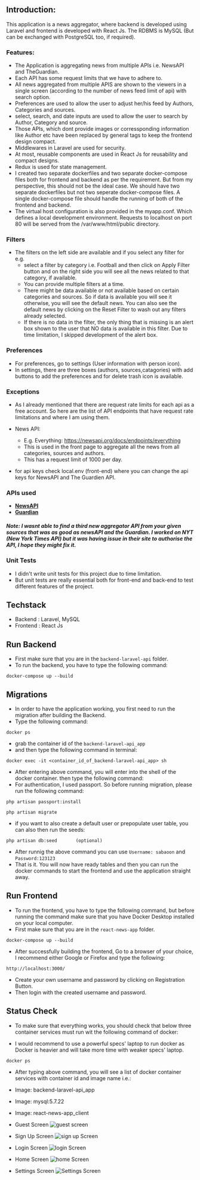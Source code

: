 ## Introduction:

This application is a news aggregator, where backend is developed using Laravel and frontend is developed with React Js. 
The RDBMS is MySQL (But can be exchanged with PostgreSQL too, if required). 

### Features:

- The Application is aggregating news from multiple APIs i.e. NewsAPI and TheGuardian. 
- Each API has some request limits that we have to adhere to.
- All news aggregated from multiple APIS are shown to the viewers in a single screen (according to the number of news feed limit of api) with search option.
- Preferences are used to allow the user to adjust her/his feed by Authors, Categories and sources.
- select, search, and date inputs are used to allow the user to search by Author, Category and source.
- Those APIs, which dont provide images or corressponding information like Author etc have been replaced by general tags to keep the frontend design compact.
- Middlewares in Laravel are used for security.
- At most, reusable components are used in React Js for reusability and compact designs. 
- Redux is used for state management.
- I created two separate dockerfiles and two separate docker-compose files both for frontend and backend as per the requirement. But from my perspective, this should not be the ideal case. We should have two separate dockerfiles but not two seperate docker-compose files. A single docker-compose file should handle the running of both of the frontend and backend. 
- The virtual host configuration is also provided in the myapp.conf. Which defines a local development environment. Requests to localhost on port 80 will be served from the /var/www/html/public directory.

### Filters 
- The filters on the left side are available and if you select any filter for e.g. 
  - select a filter by category i.e. Football and then click on Apply Filter button and on the right side you will see all the news related to that category, if available. 
  - You can provide multiple filters at a time. 
  - There might be data available or not available based on certain categories and sources. So if data is available you will see it otherwise, you will see the default news. You can also see the default news by clicking on the Reset Filter to wash out any filters already selected. 
  - If there is no data in the filter, the only thing that is missing is an alert box shown to the user that NO data is available in this filter. Due to time limitation, I skipped development of the alert box.


### Preferences
- For preferences, go to settings (User information with person icon).
- In settings, there are three boxes (authors, sources,catagories) with add buttons to add the preferences and for delete trash icon is available.

### Exceptions
- As I already mentioned that there are request rate limits for each api as a free account. So here are the list of API endpoints that have request rate limitations and where I am using them.

- News API: 
  - E.g. Everything: https://newsapi.org/docs/endpoints/everything
  - This is used in the front page to aggregate all the news from all categories, sources and authors. 
  - This has a request limit of 1000 per day.
- for api keys check local.env (front-end) where you can change the api keys for NewsAPI and The Guardien API.

### APIs used

- **[NewsAPI](https://newsapi.org/)**
- **[Guardian](https://open-platform.theguardian.com/documentation/)**

##### Note: I wasnt able to find a third new aggregator API from your given sources that was as good as newsAPI and the Guardian. I worked on NYT (New York Times API) but it was having issue in their site to authorise the API, I hope they might fix it.

### Unit Tests
- I didn't write unit tests for this project due to time limitation. 
- But unit tests are really essential both for front-end and back-end to test different features of the project. 

## Techstack
- Backend : Laravel, MySQL
- Frontend : React Js

## Run Backend
- First make sure that you are in the ```backend-laravel-api``` folder.
- To run the backend, you have to type the following command:
```
docker-compose up --build
```

## Migrations
- In order to have the application working, you first need to run the migration after building the Backend. 
- Type the following command:
```
docker ps
```
- grab the container id of the ```backend-laravel-api_app```
- and then type the following command in terminal:
```
docker exec -it <container_id_of_backend-laravel-api_app> sh
```
- After entering above command, you will enter into the shell of the docker container. then type the following command:
- For authentication, I used passport. So before running migration, please run the following command:
```
php artisan passport:install
```
```
php artisan migrate
```
- if you want to also create a default user or prepopulate user table, you can also then run the seeds:
```
php artisan db:seed       (optional)
```
- After runnig the above command you can use ``Username: sabaoon`` and ``Password:123123``
- That is it. You will now have ready tables and then you can run the docker commands to start the frontend and use the application straight away. 



## Run Frontend

- To run the frontend, you have to type the following command, but before running the command make sure that you have Docker Desktop installed on your local computer. 
- First make sure that you are in the ```react-news-app``` folder.
```
docker-compose up --build
```
- After successfully building the frontend, Go to a browser of your choice, I recommend either Google or Firefox and type the following:
```
http://localhost:3000/
```
- Create your own username and password by clicking on Registration Button. 
- Then login with the created username and password. 

## Status Check
- To make sure that everything works, you should check that below three container services must run wit the following command of docker:

- I would recommend to use a powerful specs' laptop to run docker as Docker is heavier and will take more time with weaker specs' laptop.
```
docker ps
```
- After typing above command, you will see a list of docker container services with container id and image name i.e.:
- Image: backend-laravel-api_app
- Image: mysql:5.7.22
- Image: react-news-app_client

  
- Guest Screen
![guest screen](https://github.com/sabaoonbedar/react-news-app/assets/65660680/5c8d98cb-e116-4d67-bcb5-8bf2c3b79a88)
- Sign Up Screen
![sign up Screen](https://github.com/sabaoonbedar/react-news-app/assets/65660680/ca42bb8b-48de-4119-a8c3-dbf6de9b534c)
- Login Screen
![login Screen](https://github.com/sabaoonbedar/react-news-app/assets/65660680/0705ca93-7b98-4695-b64d-4bff5376844f)
- Home Screen
![home Screen](https://github.com/sabaoonbedar/react-news-app/assets/65660680/2e3e1c5f-6039-44e1-b985-3b7681cb783d)
- Settings Screen
![Settings Screen](https://github.com/sabaoonbedar/react-news-app/assets/65660680/7a9fc3a3-2e9d-4c75-bf29-78da1ef23084)


